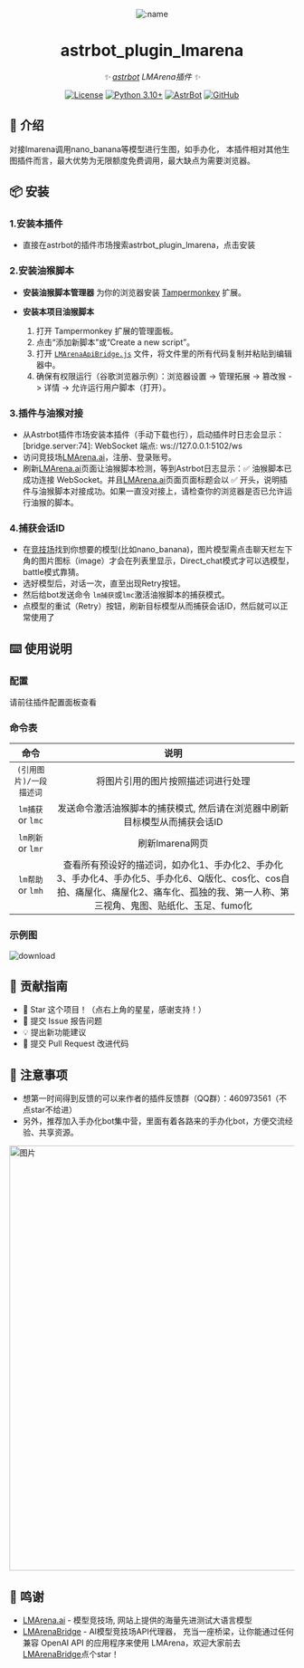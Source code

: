 
<div align="center">

![:name](https://count.getloli.com/@astrbot_plugin_lmarena?name=astrbot_plugin_lmarena&theme=minecraft&padding=6&offset=0&align=top&scale=1&pixelated=1&darkmode=auto)

# astrbot_plugin_lmarena

_✨ [astrbot](https://github.com/AstrBotDevs/AstrBot) LMArena插件 ✨_  

[![License](https://img.shields.io/badge/License-MIT-green.svg)](https://opensource.org/licenses/MIT)
[![Python 3.10+](https://img.shields.io/badge/Python-3.10%2B-blue.svg)](https://www.python.org/)
[![AstrBot](https://img.shields.io/badge/AstrBot-3.4%2B-orange.svg)](https://github.com/Soulter/AstrBot)
[![GitHub](https://img.shields.io/badge/作者-Zhalslar-blue)](https://github.com/Zhalslar)

</div>

## 🤝 介绍

对接lmarena调用nano_banana等模型进行生图，如手办化， 本插件相对其他生图插件而言，最大优势为无限额度免费调用，最大缺点为需要浏览器。

## 📦 安装
  
### 1.安装本插件

- 直接在astrbot的插件市场搜索astrbot_plugin_lmarena，点击安装

### 2.安装油猴脚本

- **安装油猴脚本管理器**
    为你的浏览器安装 [Tampermonkey](https://www.tampermonkey.net/) 扩展。

- **安装本项目油猴脚本**
    1. 打开 Tampermonkey 扩展的管理面板。
    2. 点击“添加新脚本”或“Create a new script”。
    3. 打开 [`LMArenaApiBridge.js`](https://github.com/Zhalslar/astrbot_plugin_lmarena/blob/main/LMArenaApiBridge.js) 文件，将文件里的所有代码复制并粘贴到编辑器中。
    4. 确保有权限运行（谷歌浏览器示例）：浏览器设置 -> 管理拓展 -> 篡改猴 -> 详情 -> 允许运行用户脚本（打开）。

### 3.插件与油猴对接

- 从Astrbot插件市场安装本插件（手动下载也行），启动插件时日志会显示：[bridge.server:74]: WebSocket 端点: ws://127.0.0.1:5102/ws
- 访问竞技场[LMArena.ai](https://lmarena.ai/)，注册、登录账号。
- 刷新[LMArena.ai](https://lmarena.ai/)页面让油猴脚本检测，等到Astrbot日志显示：✅ 油猴脚本已成功连接 WebSocket。并且[LMArena.ai](https://lmarena.ai/)页面页面标题会以 ✅ 开头，说明插件与油猴脚本对接成功。如果一直没对接上，请检查你的浏览器是否已允许运行油猴的脚本。

### 4.捕获会话ID

- 在[竞技场](<https://lmarena.ai>)找到你想要的模型(比如nano_banana)，图片模型需点击聊天栏左下角的图片图标（image）才会在列表里显示，Direct_chat模式才可以选模型，battle模式靠猜。
- 选好模型后，对话一次，直至出现Retry按钮。
- 然后给bot发送命令 `lm捕获`或`lmc`激活油猴脚本的捕获模式。
- 点模型的重试（Retry）按钮，刷新目标模型从而捕获会话ID，然后就可以正常使用了

## ⌨️ 使用说明

### 配置

请前往插件配置面板查看

### 命令表

|     命令      |                    说明                    |
|:-------------:|:-----------------------------------------------:|
| `(引用图片)/一段描述词`  | 将图片引用的图片按照描述词进行处理  |
| `lm捕获` or `lmc`  | 发送命令激活油猴脚本的捕获模式, 然后请在浏览器中刷新目标模型从而捕获会话ID    |
| `lm刷新` or `lmr` | 刷新lmarena网页    |
| `lm帮助` or `lmh` | 查看所有预设好的描述词，如办化1、手办化2、手办化3、手办化4、手办化5、手办化6、Q版化、cos化、cos自拍、痛屋化、痛屋化2、痛车化、孤独的我、第一人称、第三视角、鬼图、贴纸化、玉足、fumo化     |

### 示例图

![download](https://github.com/user-attachments/assets/3857e6a6-76f0-42f4-8ee0-00a91473c5f8)


## 👥 贡献指南

- 🌟 Star 这个项目！（点右上角的星星，感谢支持！）
- 🐛 提交 Issue 报告问题
- 💡 提出新功能建议
- 🔧 提交 Pull Request 改进代码

## 📌 注意事项

- 想第一时间得到反馈的可以来作者的插件反馈群（QQ群）：460973561（不点star不给进）
- 另外，推荐加入手办化bot集中营，里面有着各路来的手办化bot，方便交流经验、共享资源。
<img width="1895" height="751" alt="图片" src="https://github.com/user-attachments/assets/a14e8d08-01f5-40db-9726-808bfc5bd44d" />



## 🤝 鸣谢

- [LMArena.ai](https://lmarena.ai/) - 模型竞技场, 网站上提供的海量先进测试大语言模型
- [LMArenaBridge](https://github.com/Lianues/LMArenaBridge)  - AI模型竞技场API代理器， 充当一座桥梁，让你能通过任何兼容 OpenAI API 的应用程序来使用 LMArena，欢迎大家前去[LMArenaBridge](https://github.com/Lianues/LMArenaBridge)点个star！
